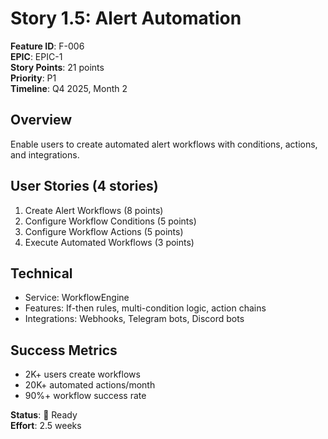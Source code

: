 # Story 1.5: Alert Automation

**Feature ID**: F-006  
**EPIC**: EPIC-1  
**Story Points**: 21 points  
**Priority**: P1  
**Timeline**: Q4 2025, Month 2

## Overview
Enable users to create automated alert workflows with conditions, actions, and integrations.

## User Stories (4 stories)
1. Create Alert Workflows (8 points)
2. Configure Workflow Conditions (5 points)
3. Configure Workflow Actions (5 points)
4. Execute Automated Workflows (3 points)

## Technical
- Service: WorkflowEngine
- Features: If-then rules, multi-condition logic, action chains
- Integrations: Webhooks, Telegram bots, Discord bots

## Success Metrics
- 2K+ users create workflows
- 20K+ automated actions/month
- 90%+ workflow success rate

**Status**: 📝 Ready  
**Effort**: 2.5 weeks
